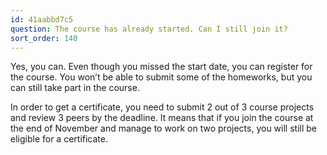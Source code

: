 ```yaml
---
id: 41aabbd7c5
question: The course has already started. Can I still join it?
sort_order: 140
---
```


Yes, you can. Even though you missed the start date, you can register for the course. You won’t be able to submit some of the homeworks, but you can still take part in the course.

In order to get a certificate, you need to submit 2 out of 3 course projects and review 3 peers by the deadline. It means that if you join the course at the end of November and manage to work on two projects, you will still be eligible for a certificate.